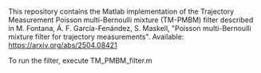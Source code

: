 This repository contains the Matlab implementation of the Trajectory Measurement Poisson multi-Bernoulli mixture (TM-PMBM) filter described in
M. Fontana, Á. F. García-Fenández, S. Maskell, "Poisson multi-Bernoulli mixture filter for trajectory measurements". Available: https://arxiv.org/abs/2504.08421

To run the filter, execute TM_PMBM_filter.m